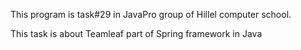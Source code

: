This program is task#29 in JavaPro group of Hillel computer school.

This task is about Teamleaf part of Spring framework in Java